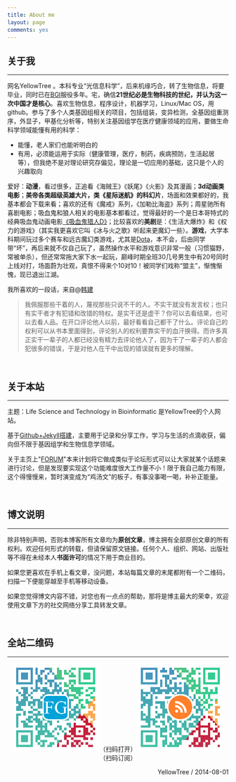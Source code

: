 ```yaml
---
title: About me
layout: page
comments: yes
---
```


## 关于我
----
网名YellowTree 。本科专业“光信息科学”，后来机缘巧合，转了生物信息，将要毕业，同时已在[BGI](http://www.genomics.cn/)服役多年。宅，确信**21世纪必是生物科技的世纪，并认为这一次中国才是核心**。喜欢生物信息，程序设计，机器学习，Linux/Mac OS，用github。参与了多个人类基因组相关的项目，包括组装，变异检测，全基因组重测序，外显子，甲基化分析等，特别关注基因组学在医疗健康领域的应用，要做生命科学领域能懂有用的科学：

* 能懂，老人家们也能听明白的  
* 有用，必须能运用于实际（健康管理，医疗，制药，疾病预防，生活起居等），但我绝不是对理论研究存偏见，理论是一切应用的基础，这只是个人的兴趣取向

爱好：**动漫**，看过很多，正追看《海贼王》《妖尾》《火影》及其漫画；**3d动画类电影**；**美帝各类超级英雄大片，类《星际迷航》的科幻片**，场面和效果都好的，我基本都会下载来看；喜欢的还有《魔戒》系列，《加勒比海盗》系列；周星驰所有喜剧电影；吸血鬼和狼人相关的电影基本都看过，觉得最好的一个是日本哥特式的经典吸血鬼动画电影[《吸血鬼猎人D》](http://movie.douban.com/subject/1306982/)；比较喜欢的**美剧**是：《生活大爆炸》和《权力的游戏》（其实我更喜欢它叫《冰与火之歌》听起来更魔幻一些）。**游戏**，大学本科期间玩过多个赛车和远古魔幻类游戏，尤其是[Dota](http://dota.uuu9.com/)，本不会，后由同学带“坏”，再后来就不仅自己玩了，虽然操作水平和游戏意识非常一般（习惯猫野，常被单杀），但还常常拖大家下水一起玩，巅峰时期全班30几号男生中有20号同时上线对打，场面蔚为壮观，真恨不得来个10对10！被同学们戏称“盟主”，惭愧惭愧，现已退出江湖。

我所喜欢的一段话，来自@[韩建](http://blog.sciencenet.cn/home.php?mod=space&uid=290052&do=blog&id=379172)

>我佩服那些干着的人，蔑视那些只说不干的人。不实干就没有发言权；也只有实干者才有犯错和改错的特权。是实干还是虚干？你可以去看结果，也可以去看人品。在开口评论他人以前，最好看看自己都干了什么。评论自己的权利可以从书本里面得到，评论别人的权利要靠实干的血汗换得。而许多真正实干一辈子的人都已经没有精力去评论他人了，因为干了一辈子的人都会犯很多的错误，于是对他人在干中出现的错误就有更多的理解。 

<br/>

## 关于本站
----

主题：Life Science and Technology in Bioinformatic 是YellowTree的个人网站。

基于[Github+Jekyll搭建](/2014/07/05/Build-MyOwn-blog-with-jekyll-and-githubpage.html)，主要用于记录和分享工作，学习与生活的点滴收获，偏向但不限于基因组学和生物信息学领域。

关于主页上"[FORUM](/forum)"本来计划将它做成类似于论坛形式可以让大家就某个话题来进行讨论，但是发现要实现这个功能难度很大工作量不小！限于我自己能力有限，这个得慢慢来，暂时演变成为“鸡汤文”的板子，有事没事喝一喝，补补正能量。 

<br/>

## 博文说明
----

除非特别声明，否则本博客所有文章均为**原创文章**，博主拥有全部原创文章的所有权利。欢迎任何形式的转载，但请保留原文链接。任何个人、组织、网站、出版社等不得在未经本人**书面许可**的情况下用于商业目的。

如果您更喜欢在手机上看文章，没问题，本站每篇文章的末尾都附有一个二维码，扫描一下便能穿越至手机等移动设备。

如果您觉得博文内容不错，对您也有一点点的帮助，那将是博主最大的荣幸，欢迎使用文章下方的社交网络分享工具转发文章。

<br/>

## 全站二维码
----
<p style="text-align: center;"><img src="/img/Fungenomics_QR.png" alt="" />（扫码打开）<img src="/img/Fungenomics_RSS_QR.png" alt="" />（扫码订阅）</p>

<p align="right">YellowTree / 2014-08-01</p>
